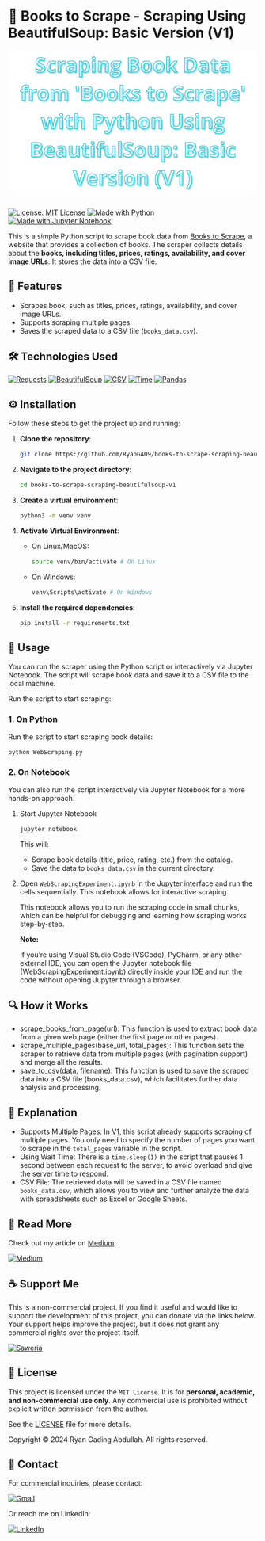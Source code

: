 # 📘 Books to Scrape - Scraping Using BeautifulSoup: Basic Version (V1)

<div align="center">
   <img src="images/titles-picture-logo.png" alt="Scraping Book Data from Books to Scrape">
</div>

</br>

[![License: MIT License](https://img.shields.io/badge/license-MIT%20License-blue?style=for-the-badge)](LICENSE) [![Made with Python](https://img.shields.io/badge/Made%20with-Python-3776AB?logo=python&style=for-the-badge)](https://www.python.org/) [![Made with Jupyter Notebook](https://img.shields.io/badge/Made%20with-Jupyter%20Notebook-orange?logo=jupyter&style=for-the-badge)](https://jupyter.org/)

This is a simple Python script to scrape book data from [Books to Scrape](https://books.toscrape.com/), a website that provides a collection of books. The scraper collects details about the **books, including titles, prices, ratings, availability, and cover image URLs**. It stores the data into a CSV file.

## 🚀 Features

- Scrapes book, such as titles, prices, ratings, availability, and cover image URLs.
- Supports scraping multiple pages.
- Saves the scraped data to a CSV file (`books_data.csv`).

## 🛠️ Technologies Used

[![Requests](https://img.shields.io/badge/Requests-HTTP%20Requests-blue?logo=requests&style=for-the-badge)](https://docs.python-requests.org/)
[![BeautifulSoup](https://img.shields.io/badge/BeautifulSoup-HTML%20Parsing-brightgreen?logo=beautifulsoup&style=for-the-badge)](https://www.crummy.com/software/BeautifulSoup/)
[![CSV](https://img.shields.io/badge/CSV-File%20Handling-lightgrey?style=for-the-badge)](https://docs.python.org/3/library/csv.html)
[![Time](https://img.shields.io/badge/Time-Request%20Delay-yellow?style=for-the-badge)](https://docs.python.org/3/library/time.html)
[![Pandas](https://img.shields.io/badge/Pandas-Data%20Preview-black?logo=pandas&style=for-the-badge)](https://pandas.pydata.org/)

## ⚙️ Installation

Follow these steps to get the project up and running:

1. **Clone the repository**:

   ```bash
   git clone https://github.com/RyanGA09/books-to-scrape-scraping-beautifulsoup-v1.git
   ```

2. **Navigate to the project directory**:

   ```bash
   cd books-to-scrape-scraping-beautifulsoup-v1
   ```

3. **Create a virtual environment**:

   ```bash
   python3 -m venv venv
   ```

4. **Activate Virtual Environment**:

   - On Linux/MacOS:

     ```bash
     source venv/bin/activate # On Linux
     ```

   - On Windows:

     ```bash
     venv\Scripts\activate # On Windows
     ```

5. **Install the required dependencies**:

   ```bash
   pip install -r requirements.txt
   ```

## 🧪 Usage

You can run the scraper using the Python script or interactively via Jupyter Notebook. The script will scrape book data and save it to a CSV file to the local machine.

Run the script to start scraping:

### 1. On Python

Run the script to start scraping book details:

```bash
python WebScraping.py
```

### 2. On Notebook

You can also run the script interactively via Jupyter Notebook for a more hands-on approach.

1. Start Jupyter Notebook

   ```bash
   jupyter notebook
   ```

   This will:

   - Scrape book details (title, price, rating, etc.) from the catalog.
   - Save the data to `books_data.csv` in the current directory.

2. Open `WebScrapingExperiment.ipynb` in the Jupyter interface and run the cells sequentially. This notebook allows for interactive scraping.

   This notebook allows you to run the scraping code in small chunks, which can be helpful for debugging and learning how scraping works step-by-step.

   **Note:**

   If you’re using Visual Studio Code (VSCode), PyCharm, or any other external IDE, you can open the Jupyter notebook file (WebScrapingExperiment.ipynb) directly inside your IDE and run the code without opening Jupyter through a browser.

## 🔍 How it Works

- scrape_books_from_page(url): This function is used to extract book data from a given web page (either the first page or other pages).
- scrape_multiple_pages(base_url, total_pages): This function sets the scraper to retrieve data from multiple pages (with pagination support) and merge all the results.
- save_to_csv(data, filename): This function is used to save the scraped data into a CSV file (books_data.csv), which facilitates further data analysis and processing.

## 📌 Explanation

- Supports Multiple Pages: In V1, this script already supports scraping of multiple pages. You only need to specify the number of pages you want to scrape in the `total_pages` variable in the script.
- Using Wait Time: There is a `time.sleep(1)` in the script that pauses 1 second between each request to the server, to avoid overload and give the server time to respond.
- CSV File: The retrieved data will be saved in a CSV file named `books_data.csv`, which allows you to view and further analyze the data with spreadsheets such as Excel or Google Sheets.

## 📖 Read More

Check out my article on [Medium](https://medium.com/@ryangadingabdullah):

[![Medium](https://img.shields.io/badge/Medium-Article-000000?logo=medium&style=for-the-badge)](https://medium.com/@ryangadingabdullah/scraping-book-data-from-books-to-scrape-with-python-using-beautifulsoup-basic-version-v1-29eb974a2384)

## ☕ Support Me

This is a non-commercial project. If you find it useful and would like to support the development of this project, you can donate via the links below. Your support helps improve the project, but it does not grant any commercial rights over the project itself.

[![Saweria](https://img.shields.io/badge/Saweria-Support-orange?logo=saweria&style=for-the-badge)](https://saweria.co/RyanGA09)

<!-- [![PayPal](https://img.shields.io/badge/PayPal-Donate-00457C?logo=paypal&style=for-the-badge)](https://www.paypal.me/ryangading) -->

## 📜 License

This project is licensed under the `MIT License`. It is for **personal, academic, and non-commercial use only**. Any commercial use is prohibited without explicit written permission from the author.

See the [LICENSE](LICENSE) file for more details.

Copyright &copy; 2024 Ryan Gading Abdullah. All rights reserved.

## 📧 Contact

For commercial inquiries, please contact:

[![Gmail](https://img.shields.io/badge/Gmail-Contact-D14836?logo=gmail&style=for-the-badge)](mailto:ryangadinga90@gmail.com)

Or reach me on LinkedIn:

[![LinkedIn](https://img.shields.io/badge/LinkedIn-Connect-blue?logo=linkedin&style=for-the-badge)](https://www.linkedin.com/in/ryan-gading-abdullah/)
